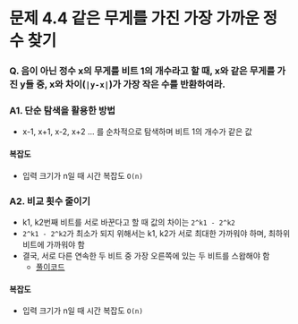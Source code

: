 # 문제 4.4 같은 무게를 가진 가장 가까운 정수 찾기
### Q. 음이 아닌 정수 x의 무게를 비트 1의 개수라고 할 때, x와 같은 무게를 가진 y들 중, x와 차이(`|y-x|`)가 가장 작은 수를 반환하여라.

### A1. 단순 탐색을 활용한 방법
* x-1, x+1, x-2, x+2 ... 를 순차적으로 탐색하며 비트 1의 개수가 같은 값

#### 복잡도
* 입력 크기가 n일 때 시간 복잡도 `O(n)`

### A2. 비교 횟수 줄이기
* k1, k2번째 비트를 서로 바꾼다고 할 때 값의 차이는 `2^k1 - 2^k2`
* `2^k1 - 2^k2`가 최소가 되지 위해서는 k1, k2가 서로 최대한 가까워야 하며, 최하위 비트에 가까워야 함
* 결국, 서로 다른 연속한 두 비트 중 가장 오른쪽에 있는 두 비트를 스왑해야 함
  * [풀이코드](Solution2.java)

#### 복잡도
* 입력 크기가 n일 때 시간 복잡도 `O(n)`

